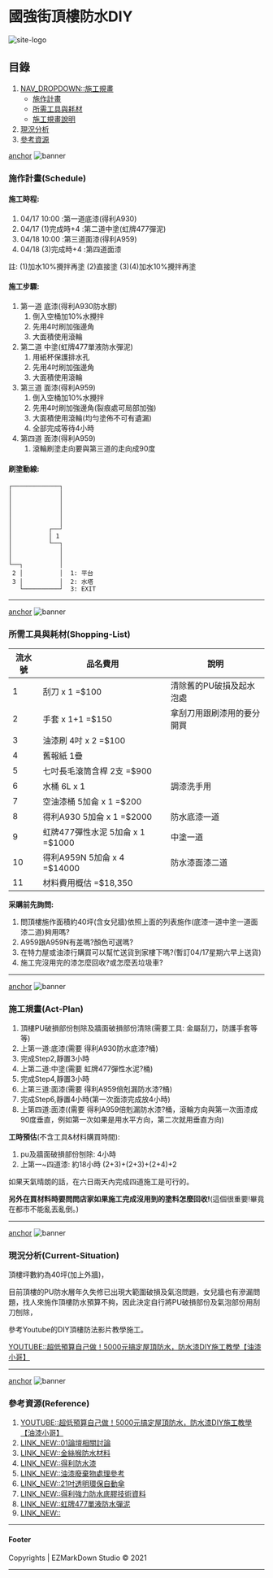 # 國強街頂樓防水DIY
![site-logo](https://icons.iconarchive.com/icons/mag1cwind0w/o-sunny-day/256/osd-sun-icon.png)

## 目錄
1. [NAV_DROPDOWN::施工規畫](#)
    * [施作計畫](#Schedule)
    * [所需工具與耗材](#Shopping-List)
    * [施工規畫說明](#Act-Plan)
2. [現況分析](#Current-Situation)
3. [參考資源](#Reference)

[anchor](Schedule)
![banner](https://raw.githubusercontent.com/ccutmis/ccutmis.github.io/master/ezmd/images/3.jpg)
### 施作計畫(Schedule)

#### 施工時程:
1. 04/17 10:00 :第一道底漆(得利A930)
2. 04/17 (1)完成時+4 :第二道中塗(虹牌477彈泥)
3. 04/18 10:00 :第三道面漆(得利A959)
4. 04/18 (3)完成時+4 :第四道面漆

註: (1)加水10%攪拌再塗 (2)直接塗 (3)(4)加水10%攪拌再塗

#### 施工步驟:
1. 第一道 底漆(得利A930防水膠)
    1. 倒入空桶加10%水攪拌
    2. 先用4吋刷加強邊角
    3. 大面積使用滾輪
2. 第二道 中塗(虹牌477單液防水彈泥)
    1. 用紙杯保護排水孔
    2. 先用4吋刷加強邊角
    3. 大面積使用滾輪
3. 第三道 面漆(得利A959)
    1. 倒入空桶加10%水攪拌
    2. 先用4吋刷加強邊角(裂痕處可局部加強)
    3. 大面積使用滾輪(均勻塗佈不可有遺漏)
    4. 全部完成等待4小時
4. 第四道 面漆(得利A959)
    1. 滾輪刷塗走向要與第三道的走向成90度

#### 刷塗動線:
```
┌─────────────┐
│             │
│             │
│             │
│             │
│             │
│          ┌──┘
│          │ 1
│          └──┐
│             │
│             │
└──┐          │
 2 │          │  1: 平台
 3 │          │  2: 水塔
   └──────────┘  3: EXIT
```

-----

[anchor](Shopping-List)
![banner](https://raw.githubusercontent.com/ccutmis/ccutmis.github.io/master/ezmd/images/3.jpg)
### 所需工具與耗材(Shopping-List)
流水號 | 品名費用 | 說明
--- | --- | ---
1 | 刮刀 x 1 =$100 | 清除舊的PU破損及起水泡處
2 | 手套 x 1+1 =$150  |拿刮刀用跟刷漆用的要分開買 
3 | 油漆刷 4吋 x 2 =$100 | 
4 | 舊報紙 1疊 | 
5 | 七吋長毛滾筒含桿 2支 =$900 | 
6 | 水桶  6L x 1 | 調漆洗手用
7 | 空油漆桶 5加侖 x 1 =$200 | 
8 | 得利A930 5加侖 x 1 =$2000  | 防水底漆一道
9 | 虹牌477彈性水泥 5加侖 x 1 =$1000  | 中塗一道
10 | 得利A959N 5加侖 x 4 =$14000 | 防水漆面漆二道
11 | 材料費用概估 =$18,350 | 

**采購前先詢問:**
1. 問頂樓施作面積約40坪(含女兒牆)依照上面的列表施作(底漆一道中塗一道面漆二道)夠用嗎?
2. A959跟A959N有差嗎?顏色可選嗎?
3. 在特力屋或油漆行購買可以幫忙送貨到家樓下嗎?(暫訂04/17星期六早上送貨)
4. 施工完沒用完的漆怎麼回收?或怎麼丟垃圾車?


-----

[anchor](Act-Plan)
![banner](https://raw.githubusercontent.com/ccutmis/ccutmis.github.io/master/ezmd/images/1.jpg)
### 施工規畫(Act-Plan)
1. 頂樓PU破損部份刨除及牆面破損部份清除(需要工具: 金屬刮刀，防護手套等等)
2. 上第一道:底漆(需要 得利A930防水底漆?桶)
3. 完成Step2,靜置3小時
4. 上第二道:中塗(需要 虹牌477彈性水泥?桶)
5. 完成Step4,靜置3小時
6. 上第三道:面漆(需要 得利A959倍剋漏防水漆?桶)
7. 完成Step6,靜置4小時(第一次面漆完成放4小時)
8. 上第四道:面漆((需要 得利A959倍剋漏防水漆?桶，滾輪方向與第一次面漆成90度垂直，例如第一次如果是用水平方向，第二次就用垂直方向)

<span class="text-danger">**工時預估**(不含工具&材料購買時間):</span>
1. pu及牆面破損部份刨除: 4小時
2. 上第一~四道漆: 約18小時 (2+3)+(2+3)+(2+4)+2 

如果天氣晴朗的話，在六日兩天內完成四道施工是可行的。

<span class="text-danger">**另外在買材料時要問問店家如果施工完成沒用到的塗料怎麼回收!**(這個很重要!畢竟在都市不能亂丟亂倒。)</span>

-----


[anchor](Current-Situation)
![banner](https://raw.githubusercontent.com/ccutmis/ccutmis.github.io/master/ezmd/images/1.jpg)
### 現況分析(Current-Situation)

頂樓坪數約為40坪(加上外牆)，

目前頂樓的PU防水層年久失修已出現大範圍破損及氣泡問題，女兒牆也有滲漏問題，找人來施作頂樓防水預算不夠，因此決定自行將PU破損部份及氣泡部份用刮刀刨除，

參考Youtube的DIY頂樓防法影片教學施工。

[YOUTUBE::超低預算自己做！5000元搞定屋頂防水，防水漆DIY施工教學【油漆小哥】](https://www.youtube.com/watch?v=ndf3KpWVZ4o)

-----


[anchor](Reference)
![banner](https://raw.githubusercontent.com/ccutmis/ccutmis.github.io/master/ezmd/images/1.jpg)
### 參考資源(Reference)
1. [YOUTUBE::超低預算自己做！5000元搞定屋頂防水，防水漆DIY施工教學【油漆小哥】](https://www.youtube.com/watch?v=ndf3KpWVZ4o)
2. [LINK_NEW::01論壇相關討論](https://www.mobile01.com/topicdetail.php?f=335&t=4670769&p=2)
3. [LINK_NEW::金絲猴防水材料](http://www.plimates.com.tw/tw/location)
4. [LINK_NEW::得利防水漆](https://www.dulux.com.tw/zh/products/exterior)
5. [LINK_NEW::油漆廢棄物處理參考](https://www.dep.gov.taipei/News_Content.aspx?n=ACEFA960B5A4ACD7&sms=87415A8B9CE81B16&s=D592DA69D718FD3F)
6. [LINK_NEW::21吋透明環保自動傘](https://www.kinyo.tw/products/kinyo-umbrella-ku-8015?gclid=CjwKCAjw6fCCBhBNEiwAem5SO5x6QPcM_02q0QV40fudi2cvKspui2O94X32unU_teDuHTEKgbIfnBoCR9UQAvD_BwE)
7. [LINK_NEW::得利強力防水底膠技術資料](https://085717.tw/frontend/pdf/[%E7%94%A2%E5%93%81%E6%8A%80%E8%A1%93%E8%B3%87%E6%96%99%E8%A1%A8]PDS-A930-58160%E5%BE%97%E5%88%A9%E5%BC%B7%E5%8A%9B%E9%98%B2%E6%B0%B4%E5%BA%95%E8%86%A02016.pdf)
8. [LINK_NEW::虹牌477單液防水彈泥](https://www.rainbow-house.com.tw/products/3LK/detail)
9. [LINK_NEW::]()

-----

#### Footer
Copyrights | EZMarkDown Studio &copy; 2021

-----

<span class="m-5"></span>


